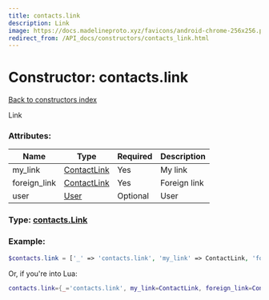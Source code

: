 ```yaml
---
title: contacts.link
description: Link
image: https://docs.madelineproto.xyz/favicons/android-chrome-256x256.png
redirect_from: /API_docs/constructors/contacts_link.html
---
```

# Constructor: contacts.link  
[Back to constructors index](index.md)



Link

### Attributes:

| Name     |    Type       | Required | Description |
|----------|---------------|----------|-------------|
|my\_link|[ContactLink](../types/ContactLink.md) | Yes|My link|
|foreign\_link|[ContactLink](../types/ContactLink.md) | Yes|Foreign link|
|user|[User](../types/User.md) | Optional|User|



### Type: [contacts.Link](../types/contacts.Link.md)


### Example:

```php
$contacts.link = ['_' => 'contacts.link', 'my_link' => ContactLink, 'foreign_link' => ContactLink, 'user' => User];
```  


Or, if you're into Lua:

```lua
contacts.link={_='contacts.link', my_link=ContactLink, foreign_link=ContactLink, user=User}

```



